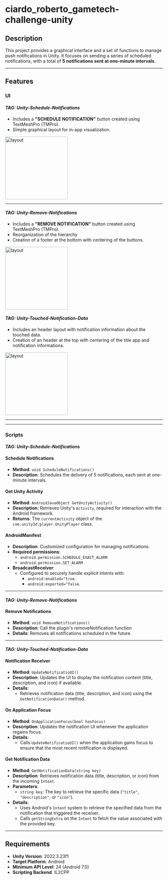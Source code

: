 # ciardo_roberto_gametech-challenge-unity

## Description
This project provides a graphical interface and a set of functions to manage push notifications in Unity. It focuses on sending a series of scheduled notifications, with a total of **5 notifications sent at one-minute intervals**.

---

## Features

### **UI**
#### *TAG: Unity-Schedule-Notifications*
- Includes a **"SCHEDULE NOTIFICATION"** button created using TextMeshPro (TMPro).
- Simple graphical layout for in-app visualization.

<img src="https://github.com/user-attachments/assets/34cdbb77-71ec-41fd-878e-12fe0f10f6aa" alt="layout" width="200"/>

___

#### *TAG: Unity-Remove-Notifications*
- Includes a **"REMOVE NOTIFICATION"** button created using TextMeshPro (TMPro).
- Reorganization of the hierarchy
- Creation of a footer at the bottom with centering of the buttons.

<img src="https://github.com/user-attachments/assets/704fd597-164a-4d90-9bf3-8b25ebd0b384" alt="layout" width="200"/>

#### *TAG: Unity-Touched-Notification-Data*
- Includes an header layout with notification information about the touched data.
- Creation of an header at the top with centering of the title app and notification informations.

<img src="https://github.com/user-attachments/assets/84286909-56cf-4bff-bd4a-ece94848f71b" alt="layout" width="200"/>

___

---

### **Scripts**

#### *TAG: Unity-Schedule-Notifications*

#### **Schedule Notifications**
- **Method**: `void ScheduleNotifications()`
- **Description**: Schedules the delivery of 5 notifications, each sent at one-minute intervals.

#### **Get Unity Activity**
- **Method**: `AndroidJavaObject GetUnityActivity()`
- **Description**: Retrieves Unity's `Activity`, required for interaction with the Android framework.
- **Returns**: The `currentActivity` object of the `com.unity3d.player.UnityPlayer` class.

#### **AndroidManifest**
- **Description**: Customized configuration for managing notifications.
- **Required permissions**:
  - `android.permission.SCHEDULE_EXACT_ALARM`
  - `android.permission.SET_ALARM`
- **BroadcastReceiver**:
  - Configured to securely handle explicit intents with:
    - `android:enabled="true`.
    - `android:exported="false`.

___

#### *TAG: Unity-Remove-Notifications*
#### **Remove Notifications**
- **Method**: `void RemoveNotifications()`
- **Description**: Call the plugin's removeNotification function
- **Details**: Removes all notifications scheduled in the future.

___

#### *TAG: Unity-Touched-Notification-Data*

#### **Notification Receiver**
- **Method**: `UpdateNotificatioUI()`
- **Description**: 
  Updates the UI to display the notification content (title, description, and icon) if available.
- **Details**:
  - Retrieves notification data (title, description, and icon) using the `GetNotificationData()` method.

#### **On Application Focus**
- **Method**: `OnApplicationFocus(bool hasFocus)`
- **Description**: 
  Updates the notification UI whenever the application regains focus.
- **Details**:
  - Calls `UpdateNotificatioUI()` when the application gains focus to ensure that the most recent notification is displayed.

#### **Get Notification Data**
- **Method**: `GetNotificationData(string key)`
- **Description**: 
  Retrieves notification data (title, description, or icon) from the incoming `Intent`.
- **Parameters**:
  - `string key`: The key to retrieve the specific data (`"title"`, `"description"`, or `"icon"`).
- **Details**:
  - Uses Android's `Intent` system to retrieve the specified data from the notification that triggered the receiver.
  - Calls `getStringExtra` on the `Intent` to fetch the value associated with the provided key.

---

## Requirements
- **Unity Version**: 2022.3.23f1
- **Target Platform**: Android
- **Minimum API Level**: 24 (Android 7.0)
- **Scripting Backend**: IL2CPP
